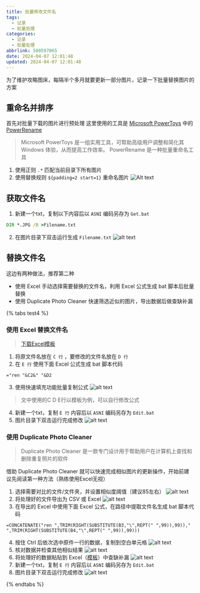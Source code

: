 ```yaml
---
title: 批量修改文件名
tags:
  - 记录
  - 批量处理
categories:
  - 记录
  - 批量处理
abbrlink: 580597065
date: 2024-04-07 12:01:48
updated: 2024-04-07 12:01:48
---
```


为了维护攻略图床，每隔半个多月就要更新一部分图片，记录一下批量替换图片的方案  

## 重命名并排序

首先对批量下载的图片进行预处理
这里使用的工具是 [Microsoft PowerToys](https://aka.ms/PowerToysOverview) 中的 [PowerRename](https://aka.ms/PowerToysOverview_PowerRename) 
> Microsoft PowerToys 是一组实用工具，可帮助高级用户调整和简化其 Windows 体验，从而提高工作效率。
> PowerRename 是一种批量重命名工具

1. 使用正则 `.*` 匹配当前目录下所有图片
2. 使用替换规则 `${padding=2 start=1}` 重命名图片
![Alt text](批量修改文件名/对文件排序.png)

## 获取文件名

1. 新建一个txt，复制以下内容后以 `ASNI` 编码另存为 `Get.bat`
```bat
DIR *.JPG /B >Filename.txt
```
2. 在图片目录下双击运行生成 `Filename.txt`
![alt text](批量修改文件名/获取文件名.png)

## 替换文件名

这边有两种做法，推荐第二种  
- 使用 Excel 手动选择需要替换的文件名，利用 Excel 公式生成 bat 脚本后批量替换
- 使用 Duplicate Photo Cleaner 快速筛选近似的图片，导出数据后做查缺补漏

{% tabs test4 %}
<!-- tab Excel @fa-solid fa-table -->
### 使用 Excel 替换文件名
> [下载Excel模板](580597065/修改文件名.xlsx)

1. 将原文件名放在 `C 行` ，要修改的文件名放在 `D 行`
2. 在 `E 行` 使用下面 Excel 公式生成 bat 脚本代码
```excel
="ren "&C2&" "&D2
```
3. 使用快速填充功能批量复制公式
![alt text](批量修改文件名/excel.png)
> 文中使用的C D E行以模板为例，可以自行修改公式

4. 新建一个txt，复制 `E 行` 内容后以 `ASNI` 编码另存为 `Edit.bat`
5. 图片目录下双击运行完成修改
![alt text](批量修改文件名/批量重命名.png)
<!-- endtab -->

<!-- tab Duplicate Photo Cleaner @fa-regular fa-file-image -->
### 使用 Duplicate Photo Cleaner
> Duplicate Photo Cleaner 是一款专门设计用于帮助用户在计算机上查找和删除重复照片的软件

借助 Duplicate Photo Cleaner 就可以快速完成相似图片的更新操作，开始前建议先阅读第一种方法（熟练使用Excel无视）
1. 选择需要对比的文件/文件夹，并设置相似度阈值（建议85左右）
![alt text](批量修改文件名/选择导入.png)
2. 将处理好的文件导出为 CSV 或 Excel
![alt text](批量修改文件名/导出.png)
3. 在导出的 Excel 中使用下面 Excel 公式，在路径中提取文件名生成 bat 脚本代码
```excel
=CONCATENATE("ren ",TRIM(RIGHT(SUBSTITUTE(B3,"\",REPT(" ",99)),99))," ",TRIM(RIGHT(SUBSTITUTE(B4,"\",REPT(" ",99)),99)))
```
4. 按住 Ctrl 后依次选中原件一行的数据，复制到空白单元格
![alt text](批量修改文件名/处理导出数据.png)
5. 核对数据并检查其他相似结果
![alt text](批量修改文件名/核对.png)
6. 将处理好的数据粘贴到 Excel（[模板](580597065/修改文件名.xlsx)）中查缺补漏
![alt text](批量修改文件名/查缺补漏.png)
7. 新建一个txt，复制 `E 行` 内容后以 `ASNI` 编码另存为 `Edit.bat`
8. 图片目录下双击运行完成修改
![alt text](批量修改文件名/批量重命名.png)
<!-- endtab -->

{% endtabs %}




